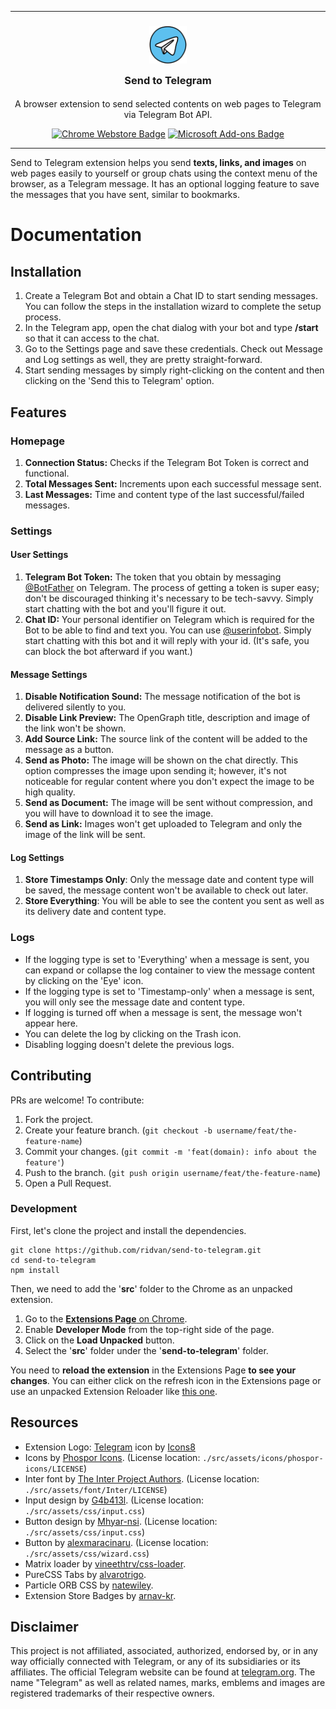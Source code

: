 ***

<h3 align="center">
<sub>
<p align="center"><img src="./src/assets/logo/128.png" height="60" width="60"></p>
</sub>
Send to Telegram
</h3>
<p align="center">
A browser extension to send selected contents on web pages to Telegram via Telegram Bot API.
</p>
<p align="center">
<a target="_blank" title="Chrome Webstore Link of Send to Telegram extension" href="https://chromewebstore.google.com/detail/send-to-telegram/jejaagembgeeipilhpjpndednmcphenh"><img src="https://raw.githubusercontent.com/gist/ridvan/ac7147342bcf6ca9553cac9fca824e08/raw/8aa16ca40217f44e74f5d446710f37e4e4708f67/chrome-extension.svg" height="45" alt="Chrome Webstore Badge"></a>
<a target="_blank" href="https://microsoftedge.microsoft.com/addons/detail/send-to-telegram/gefemahopiogjhmaailegnjippcpfgbb"><img src="https://raw.githubusercontent.com/gist/ridvan/ac7147342bcf6ca9553cac9fca824e08/raw/603061e90d56021c0f7516995b5443a763fa9dfd/microsoft-edge-addon.svg" height="45" alt="Microsoft Add-ons Badge"></a>
</p>

***

Send to Telegram extension helps you send **texts, links, and images** on web pages easily to yourself or group chats using the context menu of the browser, as a Telegram message. It has an optional logging feature to save the messages that you have sent, similar to bookmarks.

<h1>Documentation</h1>

<h2>Installation</h2>

1. Create a Telegram Bot and obtain a Chat ID to start sending messages. You can follow the steps in the installation wizard to complete the setup process.
2. In the Telegram app, open the chat dialog with your bot and type **/start** so that it can access to the chat.
3. Go to the Settings page and save these credentials. Check out Message and Log settings as well, they are pretty straight-forward.
4. Start sending messages by simply right-clicking on the content and then clicking on the 'Send this to Telegram' option.

<h2>Features</h2>

<h3>Homepage</h3>

1. **Connection Status:** Checks if the Telegram Bot Token is correct and functional.
2. **Total Messages Sent:** Increments upon each successful message sent.
3. **Last Messages:** Time and content type of the last successful/failed messages.

<h3>Settings</h3>

<h4>User Settings</h4>

1. **Telegram Bot Token:** The token that you obtain by messaging [@BotFather](https://t.me/BotFather) on Telegram. The process of getting a token is super easy; don't be discouraged thinking it's necessary to be tech-savvy. Simply start chatting with the bot and you'll figure it out.
2. **Chat ID:** Your personal identifier on Telegram which is required for the Bot to be able to find and text you. You can use [@userinfobot](https://t.me/userinfobot). Simply start chatting with this bot and it will reply with your id. (It's safe, you can block the bot afterward if you want.)

<h4>Message Settings</h4>

1. **Disable Notification Sound:** The message notification of the bot is delivered silently to you.
2. **Disable Link Preview:** The OpenGraph title, description and image of the link won't be shown.
3. **Add Source Link:** The source link of the content will be added to the message as a button.
4. **Send as Photo:** The image will be shown on the chat directly. This option compresses the image upon sending it; however, it's not noticeable for regular content where you don't expect the image to be high quality.
5. **Send as Document:** The image will be sent without compression, and you will have to download it to see the image.
6. **Send as Link:** Images won't get uploaded to Telegram and only the image of the link will be sent.

<h4>Log Settings</h4>

1. **Store Timestamps Only**: Only the message date and content type will be saved, the message content won't be available to check out later.
2. **Store Everything**: You will be able to see the content you sent as well as its delivery date and content type.

<h3>Logs</h3>

- If the logging type is set to 'Everything' when a message is sent, you can expand or collapse the log container to view the message content by clicking on the 'Eye' icon.
- If the logging type is set to 'Timestamp-only' when a message is sent, you will only see the message date and content type.
- If logging is turned off when a message is sent, the message won't appear here.
- You can delete the log by clicking on the Trash icon.
- Disabling logging doesn't delete the previous logs.

<h2>Contributing</h2>

PRs are welcome! To contribute:

1. Fork the project.
2. Create your feature branch. (`git checkout -b username/feat/the-feature-name`)
3. Commit your changes. (`git commit -m 'feat(domain): info about the feature'`)
4. Push to the branch. (`git push origin username/feat/the-feature-name`)
5. Open a Pull Request.

<h3>Development</h3>

First, let's clone the project and install the dependencies.

```
git clone https://github.com/ridvan/send-to-telegram.git
cd send-to-telegram
npm install
```

Then, we need to add the '**src**' folder to the Chrome as an unpacked extension.

1. Go to the [**Extensions Page** on Chrome](chrome://extensions/).
2. Enable **Developer Mode** from the top-right side of the page.
3. Click on the **Load Unpacked** button.
4. Select the '**src**' folder under the '**send-to-telegram**' folder.

You need to **reload the extension** in the Extensions Page **to see your changes**. You can either click on the refresh icon in the Extensions page or use an unpacked Extension Reloader like [this one](https://chromewebstore.google.com/detail/fimgfedafeadlieiabdeeaodndnlbhid).

<h2>Resources</h2>

- Extension Logo: [Telegram](https://icons8.com/icon/jZ1z64hEYYLW/telegram) icon by [Icons8](https://icons8.com)
- Icons by [Phospor Icons](https://phosphoricons.com/). (License location: `./src/assets/icons/phospor-icons/LICENSE`)
- Inter font by [The Inter Project Authors](https://github.com/rsms/inter). (License location: `./src/assets/font/Inter/LICENSE`)
- Input design by [G4b413l](https://uiverse.io/G4b413l/mean-stingray-9). (License location: `./src/assets/css/input.css`)
- Button design by [Mhyar-nsi](https://uiverse.io/Mhyar-nsi/tiny-wasp-99). (License location: `./src/assets/css/input.css`)
- Button by [alexmaracinaru](https://uiverse.io/alexmaracinaru/brown-bobcat-65). (License location: `./src/assets/css/wizard.css`)
- Matrix loader by [vineethtrv/css-loader](https://github.com/vineethtrv/css-loader).
- PureCSS Tabs by [alvarotrigo](https://codepen.io/alvarotrigo/pen/bGoPzMe).
- Particle ORB CSS by [natewiley](https://codepen.io/natewiley/pen/GgONKy).
- Extension Store Badges by [arnav-kr](https://github.com/arnav-kr).

<h2>Disclaimer</h2>

This project is not affiliated, associated, authorized, endorsed by, or in any way officially connected with Telegram, or any of its subsidiaries or its affiliates. The official Telegram website can be found at [telegram.org](https://telegram.org). The name "Telegram" as well as related names, marks, emblems and images are registered trademarks of their respective owners.
